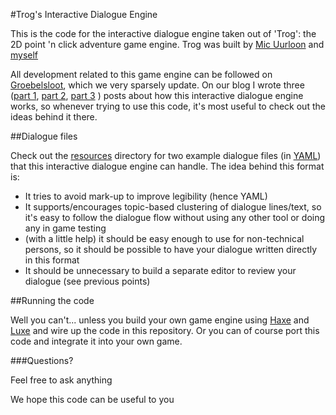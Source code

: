 #Trog's Interactive Dialogue Engine

This is the code for the interactive dialogue engine taken out of 'Trog': the 2D point 'n click adventure game engine. Trog was built by [Mic Uurloon](https://twitter.com/MicUurloon) and [myself](https://twitter.com/jacobjanblom)

All development related to this game engine can be followed on [Groebelsloot](http://groebelsloot.com), which we very sparsely update.
On our blog I wrote three ([part 1](http://www.groebelsloot.com/2016/01/04/interactive-dialogue-adventure-game-part-1/), [part 2](http://www.groebelsloot.com/2016/01/20/interactive-dialogue-part-2/), [part 3](http://www.groebelsloot.com/2016/10/14/interactive-dialogue-part-3/) ) posts about how this interactive dialogue engine works, so whenever trying to use this code, it's most useful to check out the ideas behind it there.

##Dialogue files

Check out the [resources](https://github.com/groebelsloot/haxe-interactive-dialogue-engine/tree/master/resources) directory for two example dialogue files (in [YAML](http://yaml.org/)) that this interactive dialogue engine can handle. The idea behind this format is:

- It tries to avoid mark-up to improve legibility (hence YAML)
- It supports/encourages topic-based clustering of dialogue lines/text, so it's easy to follow the dialogue flow without using any other tool or doing any in game testing
- (with a little help) it should be easy enough to use for non-technical persons, so it should be possible to have your dialogue written directly in this format
- It should be unnecessary to build a separate editor to review your dialogue (see previous points)

##Running the code

Well you can't... unless you build your own game engine using [Haxe](http://haxe.org/) and [Luxe](https://luxeengine.com/) and wire up the code in this repository. Or you can of course port this code and integrate it into your own game.


###Questions?

Feel free to ask anything

We hope this code can be useful to you